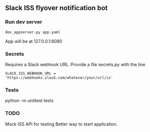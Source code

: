 
## Slack ISS flyover notification bot

### Run dev server

```
dev_appserver.py app.yaml
```

App will be at 127.0.0.1:8080


### Secrets

Requires a Slack webhook URL. Provide a file secrets.py with the line

```
SLACK_ISS_WEBHOOK_URL = 'https://webhooks.slack.com/whatever/your/url/is'
```

### Tests

python -m unittest tests

### TODO

Mock ISS API for testing
Better way to start application.
